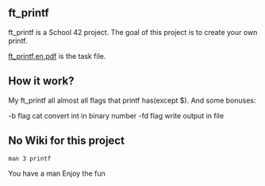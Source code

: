 ## ft_printf

ft_printf is a School 42 project. The goal of this project is to create your own printf.

[ft_printf.en.pdf](/ft_printf.en.pdf) is the task file.

## How it work?

My ft_printf all almost all flags that printf has(except $). And some bonuses:

-b  flag cat convert int in binary number
-fd flag write output in file

## No Wiki for this project
 
```
man 3 printf
```

You have a man
Enjoy the fun
